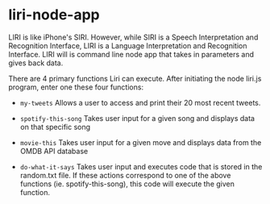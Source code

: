 # liri-node-app

LIRI is like iPhone's SIRI. However, while SIRI is a Speech Interpretation and Recognition Interface, LIRI is a Language Interpretation and Recognition Interface. LIRI will is command line node app that takes in parameters and gives back data.

There are 4 primary functions Liri can execute. After initiating the node liri.js program, enter one these four functions:

* `my-tweets`
Allows a user to access and print their 20 most recent tweets.

* `spotify-this-song`
Takes user input for a given song and displays data on that specific song

* `movie-this`
Takes user input for a given move and displays data from the OMDB API database

* `do-what-it-says`
Takes user input and executes code that is stored in the random.txt file.  If these actions correspond to one of the above functions (ie. spotify-this-song), this code will execute the given function.
